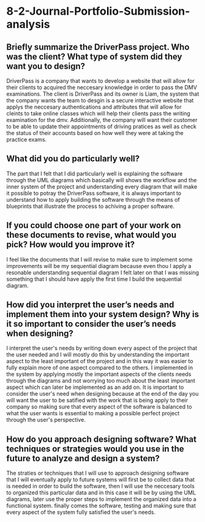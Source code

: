 # 8-2-Journal-Portfolio-Submission-analysis

## Briefly summarize the DriverPass project. Who was the client? What type of system did they want you to design?

DriverPass is a company that wants to develop a website that will allow for their clients to acquired the neccesary knowledge in order to pass the DMV examinations. The client is DriverPass and its owner is Liam, the system that the company wants the team to desgin is a secure interactive website that applys the neccesary authentications and attributes that will allow for cleints to take online classes which will help their clients pass the writing examination for the dmv. Additionally, the company will want their customer to be able to update their appointments of driving pratices as well as check the status of their accounts based on how well they were at taking the practice exams. 

## What did you do particularly well?

The part that I felt that I did particularly well is explaining the software through the UML diagrams which basically will shows the workflow and the inner system of the project and understanding every diagram that will make it possible to potray the DriverPass software, it is always important to understand how to apply building the software through the means of blueprints that illustrate the process to achiving a proper software. 

## If you could choose one part of your work on these documents to revise, what would you pick? How would you improve it?

I feel like the documents that I will revise to make sure to implement some improvements will be my sequential diagram because even thou I apply a resonable understanding sequential diagram I felt later on that I was missing something that I should have apply the first time I build the sequential diagram.

## How did you interpret the user’s needs and implement them into your system design? Why is it so important to consider the user’s needs when designing?

I interpret the user's needs by writing down every aspect of the project that the user needed and I will mostly do this by understanding the important aspect to the least important of the project and in this way it was easier to fully explain more of one aspect compared to the others. I implemented in the system by applying mostly the important aspects of the clients needs through the diagrams and not worrying too much about the least important aspect which can later be implemented as an add on. It is important to consider the user's need when designing because at the end of the day you will want the user to be satified with the work that is being apply to their company so making sure that every aspect of the software is balanced to what the user wants is essential to making a possible perfect project through the user's perspective.

## How do you approach designing software? What techniques or strategies would you use in the future to analyze and design a system?

The straties or techniques that I will use to approach designing software that I will eventually apply to future systems will first be to collect data that is needed in order to build the software, then I will use the neccesary tools to organized this particular data and in this case it will be by using the UML diagrams, later use the proper steps to implement the organized data into a functional system. finally comes the software, testing and making sure that every aspect of the system fully satisfied the user's needs.
